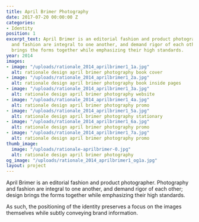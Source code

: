 ```yaml
---
title: April Brimer Photography
date: 2017-07-20 00:00:00 Z
categories:
- Identity
position: 1
excerpt_text: April Brimer is an editorial fashion and product photographer. Photography
  and fashion are integral to one another, and demand rigor of each other; design
  brings the forms together while emphasizing their high standards.
year: 2014
images:
- image: "/uploads/rationale_2014_aprilbrimer1_1a.jpg"
  alt: rationale design april brimer photography book cover
- image: "/uploads/rationale_2014_aprilbrimer1_2a.jpg"
  alt: rationale design april brimer photography book inside pages
- image: "/uploads/rationale_2014_aprilbrimer1_3a.jpg"
  alt: rationale design april brimer photography website
- image: "/uploads/rationale_2014_aprilbrimer1_4a.jpg"
  alt: rationale design april brimer photography promo
- image: "/uploads/rationale_2014_aprilbrimer1_5a.jpg"
  alt: rationale design april brimer photography stationary
- image: "/uploads/rationale_2014_aprilbrimer1_6a.jpg"
  alt: rationale design april brimer photography promo
- image: "/uploads/rationale_2014_aprilbrimer1_7a.jpg"
  alt: rationale design april brimer photography promo
thumb_image:
  image: "/uploads/rationale-aprilbrimer-0.jpg"
  alt: rationale design april brimer photography
og_image: "/uploads/rationale_2014_aprilbrimer1_og1a.jpg"
layout: project
---
```


April Brimer is an editorial fashion and product photographer. Photography and fashion are integral to one another, and demand rigor of each other; design brings the forms together while emphasizing their high standards.

As such, the positioning of the identity preserves a focus on the images themselves while subtly conveying brand information.